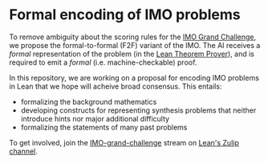 # Formal encoding of IMO problems

To remove ambiguity about the scoring rules for the [IMO Grand Challenge](https://IMO-grand-challenge.github.io/), we propose the formal-to-formal (F2F) variant of the IMO.
The AI receives a *formal* representation of the problem (in the [Lean Theorem Prover](https://leanprover.github.io/)), and is required to emit a *formal* (i.e. machine-checkable) proof.

In this repository, we are working on a proposal for encoding IMO problems in Lean that we hope will acheive broad consensus.
This entails:

- formalizing the background mathematics
- developing constructs for representing synthesis problems that neither introduce hints nor major additional difficulty
- formalizing the statements of many past problems

To get involved, join the [IMO-grand-challenge](https://leanprover.zulipchat.com/#narrow/stream/208328-IMO-grand-challenge) stream on [Lean's Zulip channel](https://leanprover.zulipchat.com/).